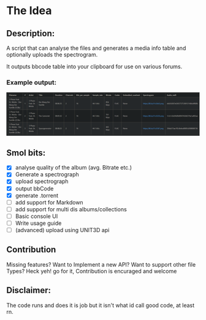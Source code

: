 # The Idea 
## Description:
A script that can analyse the files and generates a media info table and optionally uploads the spectrogram.

It outputs bbcode table into your clipboard for use on various forums.

### Example output:
![example output.png](doc%2Fimages%2Fexample%20output.png)

## Smol bits:
- [x] analyse quality of the album (avg. Bitrate etc.)
- [x] Generate a spectrograph
- [x] upload spectrograph 
- [x] output bbCode
- [x] generate .torrent 
- [ ] add support for Markdown
- [ ] add support for multi dis albums/collections
- [ ] Basic console UI
- [ ] Write usage guide
- [ ] (advanced) upload using UNIT3D api

## Contribution
Missing features? Want to Implement a new API? Want to support other file Types?
Heck yeh! go for it, Contribution is encuraged and welcome 

## Disclaimer:
The code runs and does it is job but it isn't what id call good code, at least rn.
